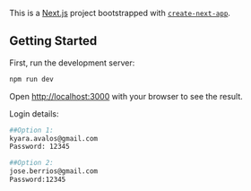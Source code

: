 This is a [Next.js](https://nextjs.org/) project bootstrapped with [`create-next-app`](https://github.com/vercel/next.js/tree/canary/packages/create-next-app).

## Getting Started

First, run the development server:

```bash
npm run dev

```

Open [http://localhost:3000](http://localhost:3000) with your browser to see the result.

Login details:
```bash
##Option 1:
kyara.avalos@gmail.com
Password: 12345

##Option 2:
jose.berrios@gmail.com
Password:12345

```
